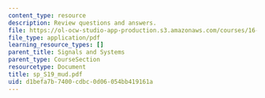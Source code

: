 ```yaml
---
content_type: resource
description: Review questions and answers.
file: https://ol-ocw-studio-app-production.s3.amazonaws.com/courses/16-01-unified-engineering-i-ii-iii-iv-fall-2005-spring-2006/d1befa7b7400cdbc0d06054bb419161a_sp_S19_mud.pdf
file_type: application/pdf
learning_resource_types: []
parent_title: Signals and Systems
parent_type: CourseSection
resourcetype: Document
title: sp_S19_mud.pdf
uid: d1befa7b-7400-cdbc-0d06-054bb419161a
---
```

